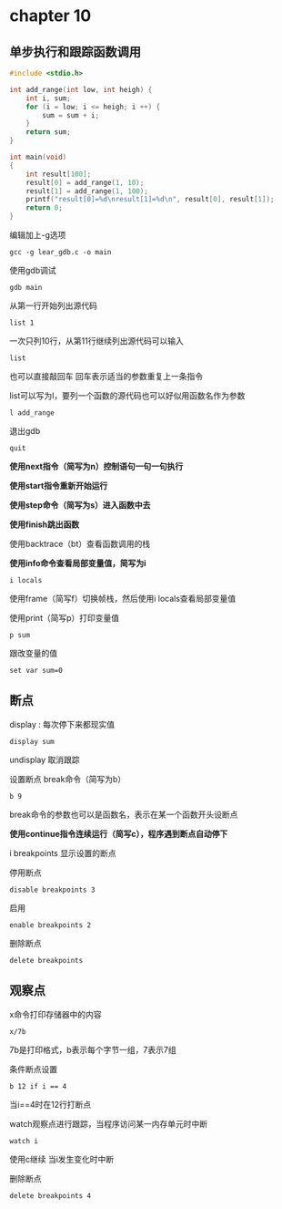 # chapter 10
## 单步执行和跟踪函数调用

```c
#include <stdio.h>

int add_range(int low, int heigh) {
    int i, sum;
    for (i = low; i <= heigh; i ++) {
        sum = sum + i;
    }
    return sum;
}

int main(void)
{
    int result[100];
    result[0] = add_range(1, 10);
    result[1] = add_range(1, 100);
    printf("result[0]=%d\nresult[1]=%d\n", result[0], result[1]);
    return 0;
}
```
编辑加上-g选项

```shell
gcc -g lear_gdb.c -o main
```
使用gdb调试
```shell
gdb main
```

从第一行开始列出源代码
```shell
list 1
```
一次只列10行，从第11行继续列出源代码可以输入
```shell
list
```
也可以直接敲回车
回车表示适当的参数重复上一条指令


list可以写为l，要列一个函数的源代码也可以好似用函数名作为参数
```shell
l add_range
```
退出gdb
```shell
quit
```

**使用next指令（简写为n）控制语句一句一句执行**

**使用start指令重新开始运行**

**使用step命令（简写为s）进入函数中去**

**使用finish跳出函数**

使用backtrace（bt）查看函数调用的栈

**使用info命令查看局部变量值，简写为i**
```shell
i locals
```
使用frame（简写f）切换帧栈，然后使用i locals查看局部变量值

使用print（简写p）打印变量值
```shell
p sum
```

跟改变量的值
```shell
set var sum=0
```


## 断点

display : 每次停下来都现实值
```shell
display sum
```
undisplay 取消跟踪

设置断点 break命令（简写为b）
```shell
b 9
```
break命令的参数也可以是函数名，表示在某一个函数开头设断点

**使用continue指令连续运行（简写c），程序遇到断点自动停下**

i breakpoints 显示设置的断点

停用断点 
```shell
disable breakpoints 3
```
启用
```shell
enable breakpoints 2
```
删除断点
```shell
delete breakpoints
```
## 观察点
x命令打印存储器中的内容
```shell
x/7b
```
7b是打印格式，b表示每个字节一组，7表示7组

条件断点设置
```shell
b 12 if i == 4
```
当i==4时在12行打断点

watch观察点进行跟踪，当程序访问某一内存单元时中断
```shell
watch i
```
使用c继续
当i发生变化时中断

删除断点
```shell
delete breakpoints 4
```
